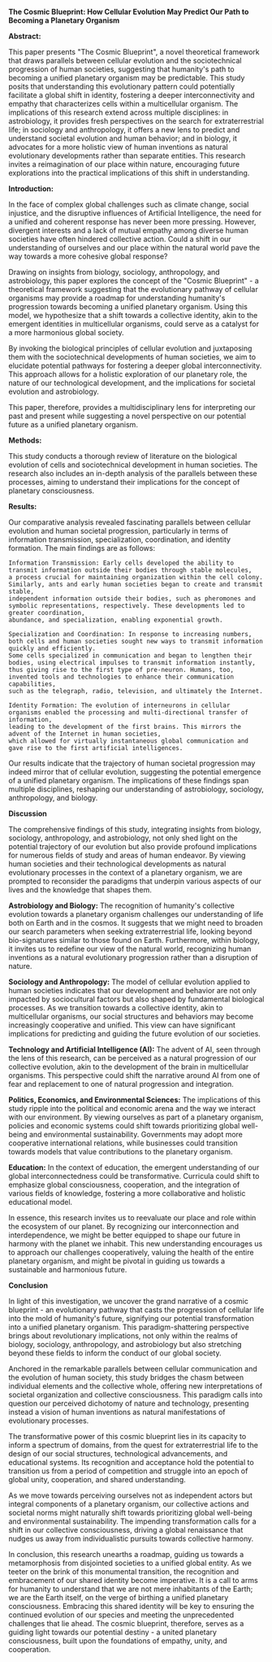 **The Cosmic Blueprint: How Cellular Evolution May Predict Our Path to Becoming a Planetary Organism**

**Abstract:**

This paper presents "The Cosmic Blueprint", a novel theoretical framework that draws parallels between cellular evolution and the sociotechnical progression of human societies, 
suggesting that humanity's path to becoming a unified planetary organism may be predictable. 
This study posits that understanding this evolutionary pattern could potentially facilitate a global shift in identity,
fostering a deeper interconnectivity and empathy that characterizes cells within a multicellular organism. The implications of this research extend across multiple disciplines: 
in astrobiology, it provides fresh perspectives on the search for extraterrestrial life; in sociology and anthropology,
it offers a new lens to predict and understand societal evolution and human behavior; and in biology,
it advocates for a more holistic view of human inventions as natural evolutionary developments rather than separate entities.
This research invites a reimagination of our place within nature, 
encouraging future explorations into the practical implications of this shift in understanding.

**Introduction:**

In the face of complex global challenges such as climate change, social injustice, and the disruptive influences of Artificial Intelligence, 
the need for a unified and coherent response has never been more pressing.
However, divergent interests and a lack of mutual empathy among diverse human societies have often hindered collective action.
Could a shift in our understanding of ourselves and our place within the natural world pave the way towards a more cohesive global response?

Drawing on insights from biology, sociology, anthropology, and astrobiology,
this paper explores the concept of the "Cosmic Blueprint" - a theoretical framework suggesting that the evolutionary pathway of cellular organisms
may provide a roadmap for understanding humanity's progression towards becoming a unified planetary organism. Using this model,
we hypothesize that a shift towards a collective identity, akin to the emergent identities in multicellular organisms,
could serve as a catalyst for a more harmonious global society.

By invoking the biological principles of cellular evolution and juxtaposing them with the sociotechnical developments of human societies,
we aim to elucidate potential pathways for fostering a deeper global interconnectivity. This approach allows for a holistic exploration of our planetary role,
the nature of our technological development, and the implications for societal evolution and astrobiology.

This paper, therefore, provides a multidisciplinary lens for interpreting our past and present
while suggesting a novel perspective on our potential future as a unified planetary organism.

**Methods:**

This study conducts a thorough review of literature on the biological evolution of cells and sociotechnical development in human societies.
The research also includes an in-depth analysis of the parallels between these processes,
aiming to understand their implications for the concept of planetary consciousness.

**Results:**

Our comparative analysis revealed fascinating parallels between cellular evolution and human societal progression,
particularly in terms of information transmission, specialization, coordination, and identity formation. The main findings are as follows:

    Information Transmission: Early cells developed the ability to transmit information outside their bodies through stable molecules,
    a process crucial for maintaining organization within the cell colony. Similarly, ants and early human societies began to create and transmit stable,
    independent information outside their bodies, such as pheromones and symbolic representations, respectively. These developments led to greater coordination,
    abundance, and specialization, enabling exponential growth.

    Specialization and Coordination: In response to increasing numbers,
    both cells and human societies sought new ways to transmit information quickly and efficiently.
    Some cells specialized in communication and began to lengthen their bodies, using electrical impulses to transmit information instantly,
    thus giving rise to the first type of pre-neuron. Humans, too, invented tools and technologies to enhance their communication capabilities,
    such as the telegraph, radio, television, and ultimately the Internet.

    Identity Formation: The evolution of interneurons in cellular organisms enabled the processing and multi-directional transfer of information,
    leading to the development of the first brains. This mirrors the advent of the Internet in human societies,
    which allowed for virtually instantaneous global communication and gave rise to the first artificial intelligences.

Our results indicate that the trajectory of human societal progression may indeed mirror that of cellular evolution,
suggesting the potential emergence of a unified planetary organism. The implications of these findings span multiple disciplines,
reshaping our understanding of astrobiology, sociology, anthropology, and biology.


**Discussion**

The comprehensive findings of this study, integrating insights from biology, sociology, anthropology, and astrobiology, 
not only shed light on the potential trajectory of our evolution but also provide profound implications for numerous fields of study and areas of human endeavor. 
By viewing human societies and their technological developments as natural evolutionary processes in the context of a planetary organism, 
we are prompted to reconsider the paradigms that underpin various aspects of our lives and the knowledge that shapes them.
  
  **Astrobiology and Biology:** The recognition of humanity's collective evolution towards a planetary organism challenges our understanding of life both on Earth and in the cosmos.
  It suggests that we might need to broaden our search parameters when seeking extraterrestrial life, looking beyond bio-signatures similar to those found on Earth.
  Furthermore, within biology, it invites us to redefine our view of the natural world, recognizing human inventions as a natural evolutionary progression rather than a disruption of nature.

  **Sociology and Anthropology:** The model of cellular evolution applied to human societies indicates that our development and behavior are not only impacted by sociocultural factors
  but also shaped by fundamental biological processes. As we transition towards a collective identity, akin to multicellular organisms,
  our social structures and behaviors may become increasingly cooperative and unified.
  This view can have significant implications for predicting and guiding the future evolution of our societies.

  **Technology and Artificial Intelligence (AI):** The advent of AI, seen through the lens of this research,
  can be perceived as a natural progression of our collective evolution,
  akin to the development of the brain in multicellular organisms.
  This perspective could shift the narrative around AI from one of fear and replacement to one of natural progression and integration.
  
  **Politics, Economics, and Environmental Sciences:** The implications of this study ripple into the political and economic arena and the way we interact with our environment.
  By viewing ourselves as part of a planetary organism, policies and economic systems could shift towards prioritizing global well-being and environmental sustainability.
  Governments may adopt more cooperative international relations, while businesses could transition towards models that value contributions to the planetary organism.
  
  **Education:** In the context of education, the emergent understanding of our global interconnectedness could be transformative.
  Curricula could shift to emphasize global consciousness, cooperation, and the integration of various fields of knowledge,
  fostering a more collaborative and holistic educational model.

In essence, this research invites us to reevaluate our place and role within the ecosystem of our planet.
By recognizing our interconnection and interdependence, we might be better equipped to shape our future in harmony with the planet we inhabit.
This new understanding encourages us to approach our challenges cooperatively, valuing the health of the entire planetary organism,
and might be pivotal in guiding us towards a sustainable and harmonious future.



**Conclusion**

In light of this investigation, we uncover the grand narrative of a cosmic blueprint - an evolutionary pathway that casts the progression of cellular life into the mold of humanity's future,
signifying our potential transformation into a unified planetary organism. This paradigm-shattering perspective brings about revolutionary implications,
not only within the realms of biology, sociology, anthropology, and astrobiology but also stretching beyond these fields to inform the conduct of our global society.

Anchored in the remarkable parallels between cellular communication and the evolution of human society, this study bridges the chasm between individual elements and the collective whole,
offering new interpretations of societal organization and collective consciousness. This paradigm calls into question our perceived dichotomy of nature and technology,
presenting instead a vision of human inventions as natural manifestations of evolutionary processes.

The transformative power of this cosmic blueprint lies in its capacity to inform a spectrum of domains, from the quest for extraterrestrial life to the design of our social structures,
technological advancements, and educational systems. Its recognition and acceptance hold the potential to transition us from a period of competition and struggle into an epoch of global unity,
cooperation, and shared understanding.

As we move towards perceiving ourselves not as independent actors but integral components of a planetary organism,
our collective actions and societal norms might naturally shift towards prioritizing global well-being and environmental sustainability.
The impending transformation calls for a shift in our collective consciousness,
driving a global renaissance that nudges us away from individualistic pursuits towards collective harmony.

In conclusion, this research unearths a roadmap, guiding us towards a metamorphosis from disjointed societies to a unified global entity.
As we teeter on the brink of this monumental transition, the recognition and embracement of our shared identity become imperative.
It is a call to arms for humanity to understand that we are not mere inhabitants of the Earth; we are the Earth itself,
on the verge of birthing a unified planetary consciousness.
Embracing this shared identity will be key to ensuring the continued evolution of our species and meeting the unprecedented challenges that lie ahead.
The cosmic blueprint, therefore, serves as a guiding light towards our potential destiny - a united planetary consciousness,
built upon the foundations of empathy, unity, and cooperation.

